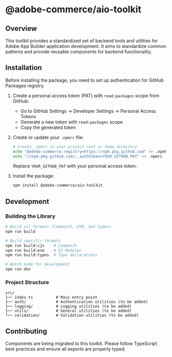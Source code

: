 # @adobe-commerce/aio-toolkit

## Overview

This toolkit provides a standardized set of backend tools and utilities for Adobe App Builder application development. It aims to standardize common patterns and provide reusable components for backend functionality.

## Installation

Before installing the package, you need to set up authentication for GitHub Packages registry.

1. Create a personal access token (PAT) with `read:packages` scope from GitHub:
   - Go to GitHub Settings → Developer Settings → Personal Access Tokens
   - Generate a new token with `read:packages` scope
   - Copy the generated token

2. Create or update your `.npmrc` file:

   ```bash
   # Create .npmrc in your project root or home directory
   echo "@adobe-commerce:registry=https://npm.pkg.github.com" >> .npmrc
   echo "//npm.pkg.github.com/:_authToken=YOUR_GITHUB_PAT" >> .npmrc
   ```

   Replace `YOUR_GITHUB_PAT` with your personal access token.

3. Install the package:
   ```bash
   npm install @adobe-commerce/aio-toolkit
   ```

## Development

### Building the Library

```bash
# Build all formats (CommonJS, ESM, and types)
npm run build

# Build specific formats
npm run build:cjs    # CommonJS
npm run build:esm    # ES Modules  
npm run build:types  # Type declarations

# Watch mode for development
npm run dev
```

### Project Structure

```
src/
├── index.ts          # Main entry point
├── auth/             # Authentication utilities (to be added)
├── logging/          # Logging utilities (to be added)  
├── utils/            # General utilities (to be added)
└── validation/       # Validation utilities (to be added)
```

## Contributing

Components are being migrated to this toolkit. Please follow TypeScript best practices and ensure all exports are properly typed.
